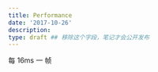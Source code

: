 ```yaml
---
title: Performance
date: '2017-10-26'
description:
type: draft ## 移除这个字段，笔记才会公开发布
---
```


每 16ms 一 帧
